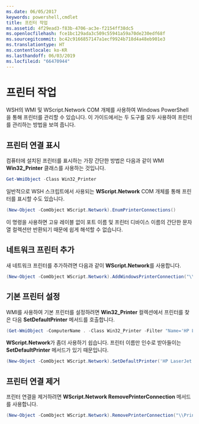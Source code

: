 ```yaml
---
ms.date: 06/05/2017
keywords: powershell,cmdlet
title: 프린터 작업
ms.assetid: 4f29ead3-f83b-4706-ac3e-f2154ff38dc5
ms.openlocfilehash: fce1bc129ada3c509c55941a59a70de230edf68f
ms.sourcegitcommit: bc42c9166857147a1ecf9924b718d4a48eb901e3
ms.translationtype: HT
ms.contentlocale: ko-KR
ms.lasthandoff: 06/03/2019
ms.locfileid: "66470944"
---
```

# <a name="working-with-printers"></a>프린터 작업

WSH의 WMI 및 WScript.Network COM 개체를 사용하여 Windows PowerShell을 통해 프린터를 관리할 수 있습니다. 이 가이드에서는 두 도구를 모두 사용하여 프린터를 관리하는 방법을 보여 줍니다.

## <a name="listing-printer-connections"></a>프린터 연결 표시

컴퓨터에 설치된 프린터를 표시하는 가장 간단한 방법은 다음과 같이 WMI **Win32_Printer** 클래스를 사용하는 것입니다.

```powershell
Get-WmiObject -Class Win32_Printer
```

일반적으로 WSH 스크립트에서 사용되는 **WScript.Network** COM 개체를 통해 프린터를 표시할 수도 있습니다.

```powershell
(New-Object -ComObject WScript.Network).EnumPrinterConnections()
```

이 명령을 사용하면 고유 레이블 없이 포트 이름 및 프린터 디바이스 이름의 간단한 문자열 컬렉션만 반환되기 때문에 쉽게 해석할 수 없습니다.

## <a name="adding-a-network-printer"></a>네트워크 프린터 추가

새 네트워크 프린터를 추가하려면 다음과 같이 **WScript.Network**를 사용합니다.

```powershell
(New-Object -ComObject WScript.Network).AddWindowsPrinterConnection("\\Printserver01\Xerox5")
```

## <a name="setting-a-default-printer"></a>기본 프린터 설정

WMI를 사용하여 기본 프린터를 설정하려면 **Win32_Printer** 컬렉션에서 프린터를 찾은 다음 **SetDefaultPrinter** 메서드를 호출합니다.

```powershell
(Get-WmiObject -ComputerName . -Class Win32_Printer -Filter "Name='HP LaserJet 5Si'").SetDefaultPrinter()
```

**WScript.Network**가 좀더 사용하기 쉽습니다. 프린터 이름만 인수로 받아들이는 **SetDefaultPrinter** 메서드가 있기 때문입니다.

```powershell
(New-Object -ComObject WScript.Network).SetDefaultPrinter('HP LaserJet 5Si')
```

## <a name="removing-a-printer-connection"></a>프린터 연결 제거

프린터 연결을 제거하려면 **WScript.Network RemovePrinterConnection** 메서드를 사용합니다.

```powershell
(New-Object -ComObject WScript.Network).RemovePrinterConnection("\\Printserver01\Xerox5")
```
